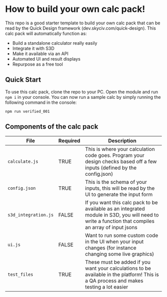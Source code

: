 
# How to build your own calc pack!
This repo is a good starter template to build your own calc pack that can be read by the Quick Design framework (dev.skyciv.com/quick-design). This calc pack will automatically function as:
- Build a standalone calculator really easily
- Integrate it with S3D
- Make it available via an API
- Automated UI and result displays
- Repurpose as a free tool


## Quick Start
To use this calc pack, clone the repo to your PC. Open the module and run `npm i` in your console. You can now run a sample calc by simply running the following command in the console:

`npm run verified_001`



## Components of the calc pack

File | Required | Description 
--- | --- | --- 
`calculate.js` | TRUE | This is where your calculation code goes. Program your design checks based off a few inputs (defined by the config.json) 
`config.json `| TRUE |This is the schema of your inputs, this will be read by the UI to generate the input form
`s3d_integration.js` | FALSE | If you want this calc pack to be available as an integrated module in S3D, you will need to write a function that compiles an array of input jsons
`ui.js` | FALSE | Want to run some custom code in the UI when your input changes (for instance changing some live graphics)
`test_files` | TRUE | These must be added if you want your calculations to be available in the platform! This is a QA process and makes testing a lot easier


